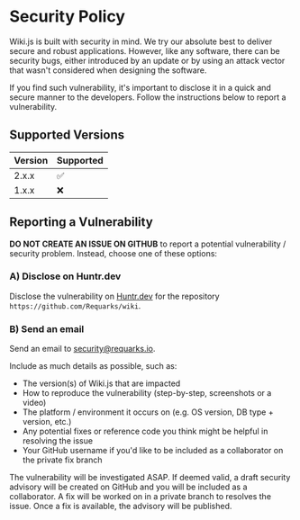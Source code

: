 # Security Policy

Wiki.js is built with security in mind. We try our absolute best to deliver secure and robust applications. However, like any software, there can be security bugs, either introduced by an update or by using an attack vector that wasn't considered when designing the software.

If you find such vulnerability, it's important to disclose it in a quick and secure manner to the developers. Follow the instructions below to report a vulnerability.

## Supported Versions

| Version | Supported          |
| ------- | ------------------ |
| 2.x.x   | :white_check_mark: |
| 1.x.x   | :x:                |

## Reporting a Vulnerability

**DO NOT CREATE AN ISSUE ON GITHUB** to report a potential vulnerability / security problem. Instead, choose one of these options:

### A) Disclose on Huntr.dev

Disclose the vulnerability on [Huntr.dev](https://huntr.dev/bounties/disclose) for the repository `https://github.com/Requarks/wiki`.

### B) Send an email

Send an email to security@requarks.io.

Include as much details as possible, such as:
- The version(s) of Wiki.js that are impacted
- How to reproduce the vulnerability (step-by-step, screenshots or a video)
- The platform / environment it occurs on (e.g. OS version, DB type + version, etc.)
- Any potential fixes or reference code you think might be helpful in resolving the issue
- Your GitHub username if you'd like to be included as a collaborator on the private fix branch

The vulnerability will be investigated ASAP. If deemed valid, a draft security advisory will be created on GitHub and you will be included as a collaborator. A fix will be worked on in a private branch to resolves the issue. Once a fix is available, the advisory will be published.
